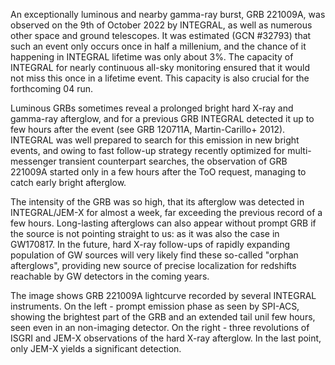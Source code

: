 An exceptionally luminous and nearby gamma-ray burst, GRB 221009A, was observed on the 9th of October 2022 by INTEGRAL, as well as numerous other space and ground telescopes. It was estimated (GCN #32793) that such an event only occurs once in half a millenium, and the chance of it happening in INTEGRAL lifetime was only about 3%. 
The capacity of INTEGRAL for nearly continuous all-sky monitoring ensured that it would not miss this once in a lifetime event. This capacity is also crucial for the forthcoming 04 run.

Luminous GRBs sometimes reveal a prolonged bright hard X-ray and gamma-ray afterglow, and for a previous GRB INTEGRAL detected it up to few hours after the event (see GRB 120711A, Martin-Carillo+ 2012). INTEGRAL was well prepared to search for this emission in new bright events, and owing to fast follow-up strategy recently optimized for multi-messenger transient counterpart searches, the observation of GRB 221009A started only in a few hours after the ToO request, managing to catch early bright afterglow.

The intensity of the GRB was so high, that its afterglow was detected in INTEGRAL/JEM-X for almost a week, far exceeding the previous record of a few hours. Long-lasting afterglows can also appear without prompt GRB if the source is not pointing straight to us: as it was also the case in GW170817. In the future, hard X-ray follow-ups of rapidly expanding population of GW sources will very likely find these so-called "orphan afterglows", providing new source of precise localization for redshifts reachable by GW detectors in the coming years.



The image shows GRB 221009A lightcurve recorded by several INTEGRAL instruments. On the left - prompt emission phase as seen by SPI-ACS, showing the brightest part of the GRB and an extended tail unil few hours, seen even in an non-imaging detector. On the right - three revolutions of ISGRI and JEM-X observations of the hard X-ray afterglow. In the last point, only JEM-X yields a significant detection. 

